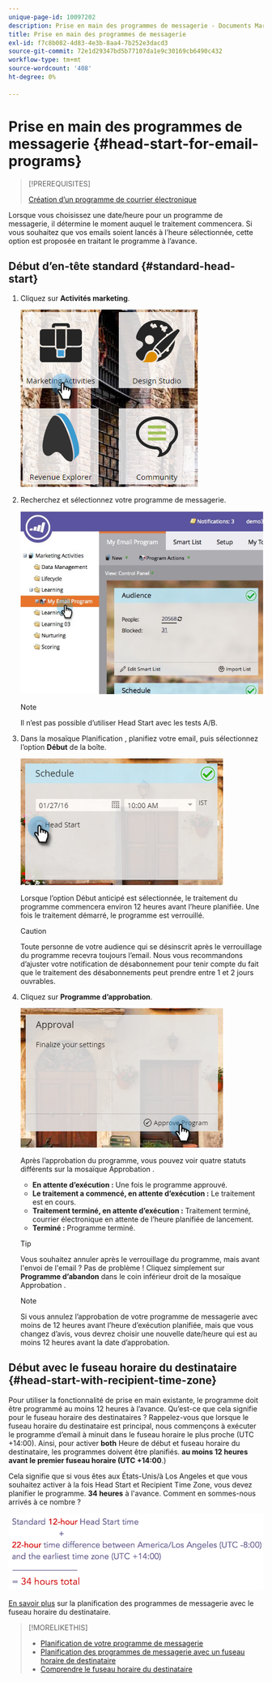 ```yaml
---
unique-page-id: 10097202
description: Prise en main des programmes de messagerie - Documents Marketo - Documentation du produit
title: Prise en main des programmes de messagerie
exl-id: f7c8b082-4d83-4e3b-8aa4-7b252e3dacd3
source-git-commit: 72e1d29347bd5b77107da1e9c30169cb6490c432
workflow-type: tm+mt
source-wordcount: '408'
ht-degree: 0%

---
```


# Prise en main des programmes de messagerie {#head-start-for-email-programs}

>[!PREREQUISITES]
>
>[Création d’un programme de courrier électronique](/help/marketo/product-docs/email-marketing/email-programs/creating-an-email-program/create-an-email-program.md)

Lorsque vous choisissez une date/heure pour un programme de messagerie, il détermine le moment auquel le traitement commencera. Si vous souhaitez que vos emails soient lancés à l’heure sélectionnée, cette option est proposée en traitant le programme à l’avance.

## Début d’en-tête standard {#standard-head-start}

1. Cliquez sur **Activités marketing**.

   ![](assets/one-1.png)

1. Recherchez et sélectionnez votre programme de messagerie.

   ![](assets/selectemailprogram-4.jpg)

   >[!NOTE]
   >
   >Il n’est pas possible d’utiliser Head Start avec les tests A/B.

1. Dans la mosaïque Planification , planifiez votre email, puis sélectionnez l’option **Début** de la boîte.

   ![](assets/three-1.png)

   Lorsque l’option Début anticipé est sélectionnée, le traitement du programme commencera environ 12 heures avant l’heure planifiée. Une fois le traitement démarré, le programme est verrouillé.

   >[!CAUTION]
   >
   >Toute personne de votre audience qui se désinscrit après le verrouillage du programme recevra toujours l’email. Nous vous recommandons d’ajuster votre notification de désabonnement pour tenir compte du fait que le traitement des désabonnements peut prendre entre 1 et 2 jours ouvrables.

1. Cliquez sur **Programme d’approbation**.

   ![](assets/four-1.png)

   Après l’approbation du programme, vous pouvez voir quatre statuts différents sur la mosaïque Approbation .

   * **En attente d’exécution :** Une fois le programme approuvé.
   * **Le traitement a commencé, en attente d’exécution :** Le traitement est en cours.
   * **Traitement terminé, en attente d’exécution :** Traitement terminé, courrier électronique en attente de l’heure planifiée de lancement.
   * **Terminé :** Programme terminé.

   >[!TIP]
   >
   >Vous souhaitez annuler après le verrouillage du programme, mais avant l&#39;envoi de l&#39;email ? Pas de problème ! Cliquez simplement sur **Programme d’abandon** dans le coin inférieur droit de la mosaïque Approbation .

   >[!NOTE]
   >
   >Si vous annulez l’approbation de votre programme de messagerie avec moins de 12 heures avant l’heure d’exécution planifiée, mais que vous changez d’avis, vous devrez choisir une nouvelle date/heure qui est au moins 12 heures avant la date d’approbation.

## Début avec le fuseau horaire du destinataire {#head-start-with-recipient-time-zone}

Pour utiliser la fonctionnalité de prise en main existante, le programme doit être programmé au moins 12 heures à l’avance. Qu’est-ce que cela signifie pour le fuseau horaire des destinataires ? Rappelez-vous que lorsque le fuseau horaire du destinataire est principal, nous commençons à exécuter le programme d’email à minuit dans le fuseau horaire le plus proche (UTC +14:00). Ainsi, pour activer **both** Heure de début et fuseau horaire du destinataire, les programmes doivent être planifiés. **au moins 12 heures avant le premier fuseau horaire (UTC +14:00**.)

Cela signifie que si vous êtes aux États-Unis/à Los Angeles et que vous souhaitez activer à la fois Head Start et Recipient Time Zone, vous devez planifier le programme. **34 heures** à l&#39;avance. Comment en sommes-nous arrivés à ce nombre ?

![](assets/image2017-12-5-13-3a11-3a46.png)

[En savoir plus](/help/marketo/product-docs/email-marketing/email-programs/email-program-actions/scheduling-with-recipient-time-zone/schedule-email-programs-with-recipient-time-zone.md) sur la planification des programmes de messagerie avec le fuseau horaire du destinataire.

>[!MORELIKETHIS]
>
>* [Planification de votre programme de messagerie](/help/marketo/product-docs/email-marketing/email-programs/email-program-actions/schedule-your-email-program.md)
>* [Planification des programmes de messagerie avec un fuseau horaire de destinataire](/help/marketo/product-docs/email-marketing/email-programs/email-program-actions/scheduling-with-recipient-time-zone/schedule-email-programs-with-recipient-time-zone.md)
>* [Comprendre le fuseau horaire du destinataire](/help/marketo/product-docs/email-marketing/email-programs/email-program-actions/scheduling-with-recipient-time-zone/understanding-recipient-time-zone.md)

